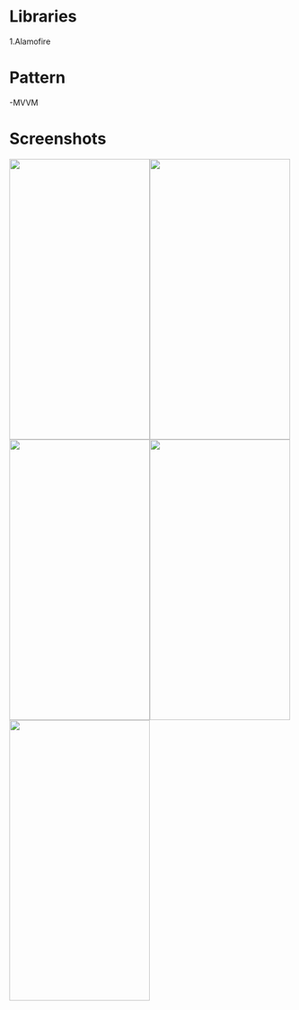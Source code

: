 # Libraries
1.Alamofire

# Pattern

-MVVM

# Screenshots


<img src="https://user-images.githubusercontent.com/76944306/152526753-ba3ebf5e-4b10-41c0-9a03-57eeae7959a4.png" width="250" height="500" /><img src="https://user-images.githubusercontent.com/76944306/152526926-93c5209d-2c2b-41ca-8914-584ea8edfbf0.png" width="250" height="500" /><img src="https://user-images.githubusercontent.com/76944306/152526991-3c06a173-5a65-4306-9302-1a9786e6e120.png" width="250" height="500" /><img src="https://user-images.githubusercontent.com/76944306/152526994-0e87888f-8c99-45af-8cdc-cb16f4f1ac9b.png" width="250" height="500" /><img src="https://user-images.githubusercontent.com/76944306/152526998-3b905551-8d99-4cc8-8bc1-604528147e7f.png" width="250" height="500" />


